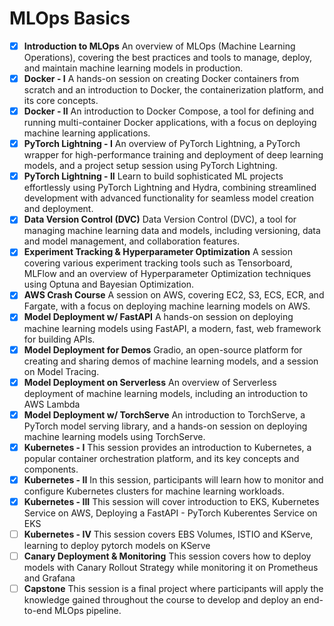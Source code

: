 # MLOps Basics
- [X]	**Introduction to MLOps** An overview of MLOps (Machine Learning Operations), covering the best practices and tools to manage, deploy, and maintain machine learning models in production.
- [X]	**Docker - I**	A hands-on session on creating Docker containers from scratch and an introduction to Docker, the containerization platform, and its core concepts.
- [X]	**Docker - II**	An introduction to Docker Compose, a tool for defining and running multi-container Docker applications, with a focus on deploying machine learning applications.
- [X]	**PyTorch Lightning - I**	An overview of PyTorch Lightning, a PyTorch wrapper for high-performance training and deployment of deep learning models, and a project setup session using PyTorch Lightning.
- [X]	**PyTorch Lightning - II**	Learn to build sophisticated ML projects effortlessly using PyTorch Lightning and Hydra, combining streamlined development with advanced functionality for seamless model creation and deployment.
- [X]	**Data Version Control (DVC)**	Data Version Control (DVC), a tool for managing machine learning data and models, including versioning, data and model management, and collaboration features.
- [X]	**Experiment Tracking & Hyperparameter Optimization**	A session covering various experiment tracking tools such as Tensorboard, MLFlow and an overview of Hyperparameter Optimization techniques using Optuna and Bayesian Optimization.
- [X]	**AWS Crash Course**	A session on AWS, covering EC2, S3, ECS, ECR, and Fargate, with a focus on deploying machine learning models on AWS.
- [X]	**Model Deployment w/ FastAPI**	A hands-on session on deploying machine learning models using FastAPI, a modern, fast, web framework for building APIs.
- [X]	**Model Deployment for Demos**	Gradio, an open-source platform for creating and sharing demos of machine learning models, and a session on Model Tracing.
- [X] **Model Deployment on Serverless**	An overview of Serverless deployment of machine learning models, including an introduction to AWS Lambda
- [X] **Model Deployment w/ TorchServe**	An introduction to TorchServe, a PyTorch model serving library, and a hands-on session on deploying machine learning models using TorchServe.
- [X] **Kubernetes - I**	This session provides an introduction to Kubernetes, a popular container orchestration platform, and its key concepts and components.
- [X] **Kubernetes - II**	In this session, participants will learn how to monitor and configure Kubernetes clusters for machine learning workloads.
- [X] **Kubernetes - III**	This session will cover introduction to EKS, Kubernetes Service on AWS, Deploying a FastAPI - PyTorch Kuberentes Service on EKS
- [ ] **Kubernetes - IV**	This session covers EBS Volumes, ISTIO and KServe, learning to deploy pytorch models on KServe
- [ ] **Canary Deployment & Monitoring**	This session covers how to deploy models with Canary Rollout Strategy while monitoring it on Prometheus and Grafana
- [ ] **Capstone**	This session is a final project where participants will apply the knowledge gained throughout the course to develop and deploy an end-to-end MLOps pipeline.
